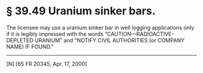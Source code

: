 # § 39.49   Uranium sinker bars.

The licensee may use a uranium sinker bar in well logging applications only if it is legibly impressed with the words “CAUTION—RADIOACTIVE-DEPLETED URANIUM” and “NOTIFY CIVIL AUTHORITIES (or COMPANY NAME) IF FOUND.”



---

[N] [65 FR 20345, Apr. 17, 2000]




